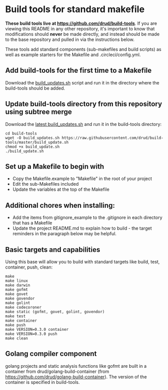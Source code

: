 # Build tools for standard makefile

**These build tools live at https://github.com/drud/build-tools**. If you are viewing this README in any other repository, it's important to know that modifications should **never** be made directly, and instead should be made to the base repository and pulled in via the instructions below.

These tools add standard components (sub-makefiles and build scripts) as well as example starters for the Makefile and .circleci/config.yml.

## Add build-tools for the first time to a Makefile

Download the [build_updates.sh](https://raw.githubusercontent.com/drud/build-tools/master/build_update.sh) script and run it in the directory where the build-tools should be added.

## Update build-tools directory from this repository using subtree merge

Download the [latest build_updates.sh](https://raw.githubusercontent.com/drud/build-tools/master/build_update.sh) and run it in the build-tools directory:

```
cd build-tools
wget -O build_updates.sh https://raw.githubusercontent.com/drud/build-tools/master/build_update.sh
chmod +x build_update.sh
./build_update.sh
```

## Set up a Makefile to begin with

* Copy the Makefile.example to "Makefile" in the root of your project
* Edit the sub-Makefiles included
* Update the variables at the top of the Makefile

## Additional chores when installing:

* Add the items from gitignore_example to the .gitignore in each directory that has a Makefile
* Update the project README.md to explain how to build - the target reminders in the paragraph below may be helpful.

## Basic targets and capabilities

Using this base will allow you to build with standard targets like build, test, container, push, clean:

```
make
make linux
make darwin
make gofmt
make govet
make govendor
make golint
make codecoroner
make static (gofmt, govet, golint, govendor)
make test
make container
make push
make VERSION=0.3.0 container
make VERSION=0.3.0 push
make clean
```

## Golang compiler component

golang projects and static analysis functions like gofmt are built in a container from drud/golang-build-container (from https://github.com/drud/golang-build-container). The version of the container is specified in build-tools.
